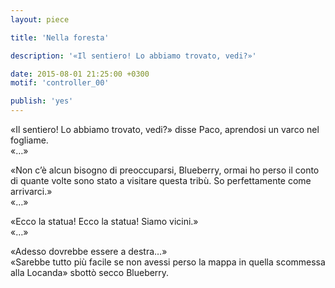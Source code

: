 ```yaml
---
layout: piece

title: 'Nella foresta'

description: '«Il sentiero! Lo abbiamo trovato, vedi?»'

date: 2015-08-01 21:25:00 +0300
motif: 'controller_00'

publish: 'yes'
---
```


«Il sentiero! Lo abbiamo trovato, vedi?» disse Paco, aprendosi un varco nel fogliame.  
«…»  

«Non c’è alcun bisogno di preoccuparsi, Blueberry, ormai ho perso il conto di quante volte sono stato a visitare questa tribù. So perfettamente come arrivarci.»  
«…»  

«Ecco la statua! Ecco la statua! Siamo vicini.»  
«…»  

«Adesso dovrebbe essere a destra…»  
«Sarebbe tutto più facile se non avessi perso la mappa in quella scommessa alla Locanda» sbottò secco Blueberry.
